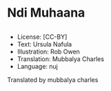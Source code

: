 # Ndi Muhaana

##

##

##

##

##

##

##

##

##

##

##

##

##
* License: [CC-BY]
* Text: Ursula Nafula
* Illustration: Rob Owen
* Translation: Mubbalya Charles
* Language: nuj

Translated by mubbalya charles
